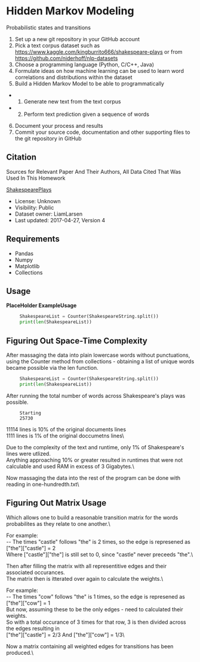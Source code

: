 # Hidden Markov Modeling

Probabilistic states and transitions
1. Set up a new git repository in your GitHub account
2. Pick a text corpus dataset such as
https://www.kaggle.com/kingburrito666/shakespeare-plays
or from https://github.com/niderhoff/nlp-datasets
3. Choose a programming language (Python, C/C++, Java)
4. Formulate ideas on how machine learning can be used to learn 
word correlations and distributions within the dataset
5. Build a Hidden Markov Model to be able to programmatically 
+ 1. Generate new text from the text corpus
+ 2. Perform text prediction given a sequence of words
6. Document your process and results
7. Commit your source code, documentation and other supporting 
files to the git repository in GitHub

## Citation

Sources for Relevant Paper And Their Authors, All Data Cited That Was Used In This Homework

[ShakespearePlays](https://www.kaggle.com/kingburrito666/shakespeare-plays/metadata)
+ License: Unknown
+ Visibility: Public
+ Dataset owner: LiamLarsen
+ Last updated: 2017-04-27, Version 4

## Requirements

+ Pandas
+ Numpy
+ Matplotlib
+ Collections

## Usage

**PlaceHolder ExampleUsage**
```Python
     ShakespeareList = Counter(ShakespeareString.split())
     print(len(ShakespeareList))
``` 

## Figuring Out Space-Time Complexity

After massaging the data into plain lowercase words without punctuations, using the Counter method from collections - obtaining a list of unique words became possible via the len function.

```Python
     ShakespeareList = Counter(ShakespeareString.split())
     print(len(ShakespeareList))
``` 

After running the total number of words across Shakespeare's plays was possible.
```
     Starting
     25730
```

11114 lines is 10% of the original documents lines\
1111 lines is 1% of the original doccumetns lines\

Due to the complexity of the text and runtime, only 1% of Shakespeare's lines were utlized.\
Anything approaching 10% or greater resulted in runtimes that were not calculable and used RAM in excess of 3 Gigabytes.\

Now massaging the data into the rest of the program can be done with reading in one-hundredth.txt\

## Figuring Out Matrix Usage

Which allows one to build a reasonable transition matrix for the words probabilites as they relate to one another.\

For example:\
-- The times "castle" follows "the" is 2 times, so the edge is represened as \["the"\]\["castle"\] = 2\
   Where \["castle"\]\["the"\] is still set to 0, since "castle" never preceeds "the".\

Then after filling the matrix with all representitive edges and their associated occurances.\
The matrix then is itterated over again to calculate the weights.\

For example:\
-- The times "cow" follows "the" is 1 times, so the edge is represened as \["the"\]\["cow"\] = 1\
   But now, assuming these to be the only edges - need to calculated their weights.\
   So with a total occurance of 3 times for that row, 3 is then divided across the edges resulting in\
    \["the"\]\["castle"\] = 2/3 And \["the"\]\["cow"\] = 1/3\

Now a matrix containing all weighted edges for transitions has been produced.\